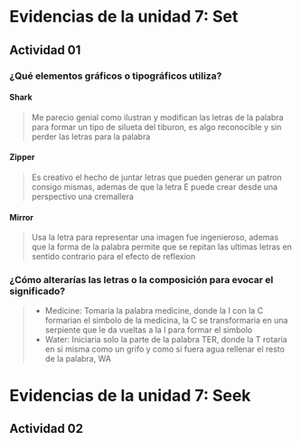 # Evidencias de la unidad 7: Set
## Actividad 01

### ¿Qué elementos gráficos o tipográficos utiliza?
#### Shark
> Me parecio genial como ilustran y modifican las letras de la palabra para formar un tipo de silueta del tiburon, es algo reconocible y sin perder las letras para la palabra
>
#### Zipper
> Es creativo el hecho de juntar letras que pueden generar un patron consigo mismas, ademas de que la letra E puede crear desde una perspectivo una cremallera 
>
#### Mirror 
> Usa la letra para representar una imagen fue ingenieroso, ademas que la forma de la palabra permite que se repitan las ultimas letras en sentido contrario para el efecto de reflexion
>

### ¿Cómo alterarías las letras o la composición para evocar el significado?
> - Medicine: Tomaria la palabra medicine, donde la I con la C formarian el simbolo de la medicina, la C se transformaria en una serpiente que le da vueltas a la I para formar el simbolo
> - Water: Iniciaria solo la parte de la palabra TER, donde la T rotaria en si misma como un grifo y como si fuera agua rellenar el resto de la palabra, WA

# Evidencias de la unidad 7: Seek
## Actividad 02
